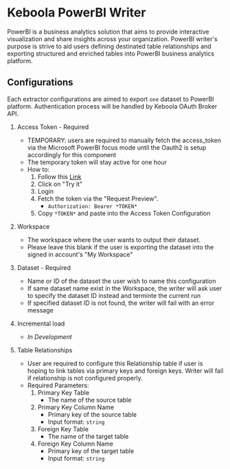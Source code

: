# Keboola PowerBI Writer

PowerBI is a business analytics solution that aims to provide interactive visualization and share insights across your organization.
PowerBI writer's purpose is strive to aid users defining destinated table relationships and exporting structured and enriched tables into PowerBI business analytics platform.

## Configurations

Each extractor configurations are aimed to export `one` dataset to PowerBI platform. Authentication process will be handled by Keboola OAuth Broker API.

1. Access Token - Required
    - TEMPORARY: users are required to manually fetch the access_token via the Microsoft PowerBI focus mode until the Oauth2 is setup accordingly for this component
    - The temporary token will stay active for one hour
    - How to:
        1. Follow this [Link](https://docs.microsoft.com/en-us/rest/api/power-bi/pushdatasets/datasets_postrowsingroup#code-try-0)
        2. Click on "Try it"
        3. Login
        4. Fetch the token via the "Request Preview". 
            - ```Authorization: Bearer *TOKEN*```
        5. Copy ```*TOKEN*``` and paste into the Access Token Configuration

2. Workspace
    - The workspace where the user wants to output their dataset.
    - Please leave this blank if the user is exporting the dataset into the signed in account's "My Workspace"

3. Dataset - Required
    - Name or ID of the dataset the user wish to name this configuration
    - If same dataset name exist in the Workspace, the writer will ask user to specify the dataset ID instead and terminte the current run
    - If specified dataset ID is not found, the writer will fail with an error message

4. Incremental load
    - *In Development*

5. Table Relationships
    - User are required to configure this Relationship table if user is hoping to link tables via primary keys and foreign keys. Writer will fail if relationship is not configured properly.
    - Required Parameters:
        1. Primary Key Table
            - The name of the source table
        2. Primary Key Column Name
            - Primary key of the source table
            - Input format: ```string```
        3. Foreign Key Table
            - The name of the target table
        4. Foreign Key Column Name
            - Primary key of the target table
            - Input format: ```string```
